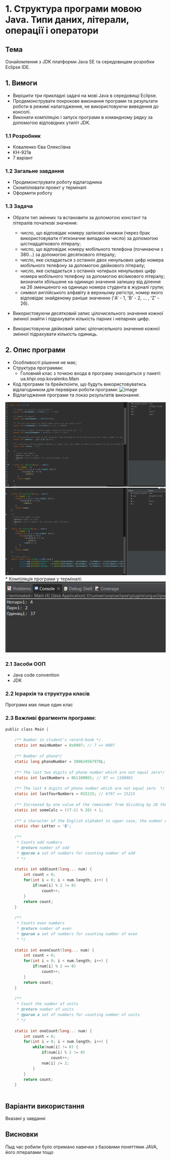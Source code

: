 # 1. Структура програми мовою Java. Типи даних, літерали, операції і оператори
## Тема
Ознайомлення з JDK платформи Java SE та середовищем розробки Eclipse IDE.
## 1. Вимоги
* Вирішити три прикладні задачі на мові Java в середовищі Eclipse.
* Продемонструвати покрокове виконання програми та результати роботи в режимі налагодження, не використовуючи виведення до консолі.
* Виконати компіляцію і запуск програми в командному рядку за допомогою відповідних утиліт JDK.
### 1.1 Розробник
* Коваленко Єва Олексіївна
* КН-921в
* 7 варіант
### 1.2 Загальне завдання
* Продемонструвати роботу відлагодника
* Скомпілювати проект у терміналі
* Оформити роботу
### 1.3 Задача
* Обрати тип змінних та встановити за допомогою констант та літералів початкові значення:

  * число, що відповідає номеру залікової книжки (через брак використовувати п'ятизначне випадкове число) за допомогою шістнадцяткового літералу;
  * число, що відповідає номеру мобільного телефона (починаючи з 380...) за допомогою десяткового літералу;
  * число, яке складається з останніх двох ненульових цифр номера мобільного телефону за допомогою двійкового літералу;
  * число, яке складається з останніх чотирьох ненульових цифр номера мобільного телефону за допомогою вісімкового літералу;
 визначити збільшене на одиницю значення залишку від ділення на 26 зменшеного на одиницю номера студента в журналі групи;
  * символ англійського алфавіту в верхньому регістрі, номер якого відповідає знайденому раніше значенню ('A' - 1, 'B' - 2, ... , 'Z' - 26).

* Використовуючи десятковий запис цілочисельного значення кожної змінної знайти і підрахувати кількість парних і непарних цифр.

* Використовуючи двійковий запис цілочисельного значення кожної змінної підрахувати кількість одиниць.

## 2. Опис програми

* Особливості рішення не має;
* Структура программи:
  * Головний клас з точкою входа в програму знаходиться у пакеті: ua.khpi.oop.kovalenko.Main
* Код програми та брейкпоінти, що будуть використовуватись відлагодником для перевірки роботи програми:
![image](https://user-images.githubusercontent.com/90566260/201293624-e3fcea79-4e58-4821-b485-69d00e23eca6.png)
* Відлагодження програми та показ результатів виконання:
<img src="https://github.com/evakov5/JAVA-proj/blob/main/doc/kovalenko01/assets/second.png">
<img src="https://github.com/evakov5/JAVA-proj/blob/main/doc/kovalenko01/assets/first.png">
* Компіляція програми у терміналі:
<img src="https://github.com/evakov5/JAVA-proj/blob/main/doc/kovalenko01/assets/res.png">



### 2.1 Засоби ООП
* Java code convention
* JDK

### 2.2 Ієрархія та структура класів
Програма має лише один клас


### 2.3 Важливі фрагменти програми:
```c
public class Main {
	
	/** Number in student’s record-book */
	static int mainNumber = 0x0007; // 7 => 0007
	
	/** Number of phone*/
	static long phoneNumber = 380634567970L;
	
	/** The last two digits of phone number which are not equal zero*/ 
	static int lastNumbers = 0b1100001; // 97 => 1100001
	
	/** The last 4 digits of phone number which are not equal zero  */ 
	static int lastfourNumbers = 015215; // 6797 => 15215
	
	/** Increased by one value of the remainder from dividing by 26 the decreased by one student number in the group journal*/
	static int someCalc = ((7-1) % 26) + 1;
	
	/** a character of the English alphabet in upper case, the number of which corresponds to the previously found value*/
	static char Letter = 'B';
	
	/** 
	 * Counts odd numbers
	 * @return number of odd
	 * @param a set of numbers for counting number of odd
	 * */
	
	static int oddCount(long... num) {
		int count = 0;
		for(int i = 0; i < num.length; i++) {
			if(num[i] % 2 != 0)
				count++;
		}
		return count;
	}
	
	/** 
	 * Counts even numbers
	 * @return number of even
	 * @param a set of numbers for counting number of even
	 * */
	
	static int evenCount(long... num) {
		int count = 0;
		for(int i = 0; i < num.length; i++) {
			if(num[i] % 2 == 0)
				count++;
		}
		return count;
	}
	
	/** 
	 * Count the number of units
	 * @return number of units
	 * @param a set of numbers for counting number of units
	 * */
	
	static int oneCount(long... num) {
		int count = 0;
		for(int i = 0; i < num.length; i++) {
			while(num[i] != 0) {
				if(num[i] % 2 != 0)
					count++;
				num[i] /= 2;
			}
		}
		return count;
	}
	
```
## Варіанти використання
Вказані у завданні
## Висновки
Пыд час робили було отримано навички з базовими поняттями JAVA, його літералами тощо
 
